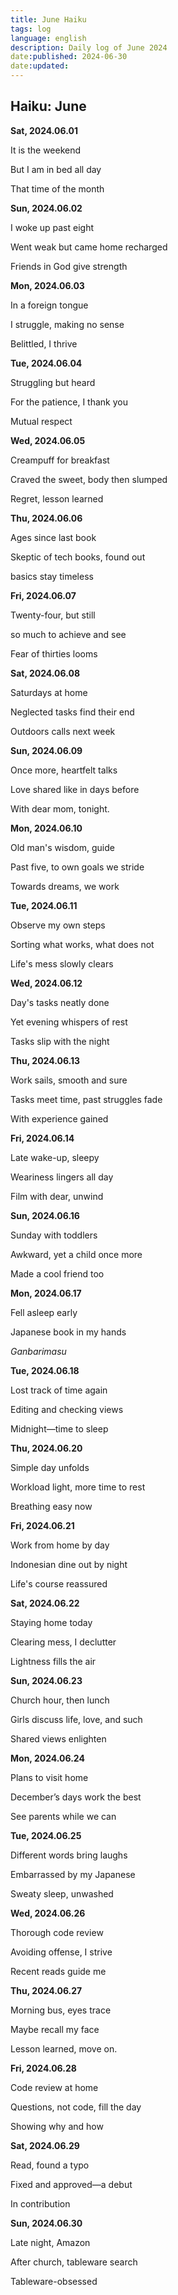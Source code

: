```yaml
---
title: June Haiku
tags: log
language: english
description: Daily log of June 2024
date:published: 2024-06-30
date:updated:
---
```


## Haiku: June

**Sat, 2024.06.01**

It is the weekend

But I am in bed all day

That time of the month


**Sun, 2024.06.02**

I woke up past eight

Went weak but came home recharged

Friends in God give strength


**Mon, 2024.06.03**

In a foreign tongue

I struggle, making no sense

Belittled, I thrive


**Tue, 2024.06.04**

Struggling but heard

For the patience, I thank you

Mutual respect


**Wed, 2024.06.05**

Creampuff for breakfast

Craved the sweet, body then slumped

Regret, lesson learned


**Thu, 2024.06.06**

Ages since last book

Skeptic of tech books, found out

basics stay timeless


**Fri, 2024.06.07**

Twenty-four, but still

so much to achieve and see

Fear of thirties looms


**Sat, 2024.06.08**

Saturdays at home

Neglected tasks find their end

Outdoors calls next week


**Sun, 2024.06.09**

Once more, heartfelt talks

Love shared like in days before

With dear mom, tonight.


**Mon, 2024.06.10**

Old man's wisdom, guide

Past five, to own goals we stride

Towards dreams, we work


**Tue, 2024.06.11**

Observe my own steps

Sorting what works, what does not

Life's mess slowly clears


**Wed, 2024.06.12**

Day's tasks neatly done

Yet evening whispers of rest

Tasks slip with the night


**Thu, 2024.06.13**

Work sails, smooth and sure

Tasks meet time, past struggles fade

With experience gained


**Fri, 2024.06.14**

Late wake-up, sleepy

Weariness lingers all day

Film with dear, unwind


**Sun, 2024.06.16**

Sunday with toddlers

Awkward, yet a child once more

Made a cool friend too


**Mon, 2024.06.17**

Fell asleep early

Japanese book in my hands

_Ganbarimasu_


**Tue, 2024.06.18**

Lost track of time again

Editing and checking views

Midnight—time to sleep


**Thu, 2024.06.20**

Simple day unfolds

Workload light, more time to rest

Breathing easy now


**Fri, 2024.06.21**

Work from home by day

Indonesian dine out by night

Life's course reassured


**Sat, 2024.06.22**

Staying home today

Clearing mess, I declutter

Lightness fills the air


**Sun, 2024.06.23**

Church hour, then lunch

Girls discuss life, love, and such

Shared views enlighten



**Mon, 2024.06.24**

Plans to visit home

December’s days work the best

See parents while we can


**Tue, 2024.06.25**

Different words bring laughs

Embarrassed by my Japanese

Sweaty sleep, unwashed


**Wed, 2024.06.26**

Thorough code review

Avoiding offense, I strive

Recent reads guide me


**Thu, 2024.06.27**

Morning bus, eyes trace

Maybe recall my face

Lesson learned, move on.


**Fri, 2024.06.28**

Code review at home

Questions, not code, fill the day

Showing why and how


**Sat, 2024.06.29**

Read, found a typo

Fixed and approved—a debut

In contribution


**Sun, 2024.06.30**

Late night, Amazon

After church,  tableware search

Tableware-obsessed